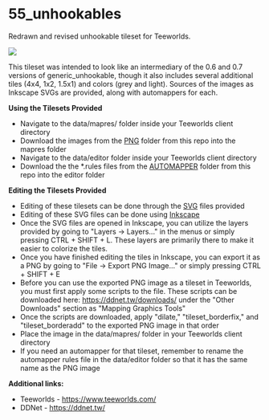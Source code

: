 # 55_unhookables
Redrawn and revised unhookable tileset for Teeworlds.

<img src=http://i.imgur.com/xrHSDOe.png>

This tileset was intended to look like an intermediary of the 0.6 and 0.7 versions of generic_unhookable, though it also includes several additional tiles (4x4, 1x2, 1.5x1) and colors (grey and light). Sources of the images as Inkscape SVGs are provided, along with automappers for each.

**Using the Tilesets Provided**
  - Navigate to the data/mapres/ folder inside your Teeworlds client directory
  - Download the images from the [PNG](/PNG) folder from this repo into the mapres folder
  - Navigate to the data/editor folder inside your Teeworlds client directory
  - Download the the \*.rules files from the [AUTOMAPPER](/AUTOMAPPER/) folder from this repo into the editor folder
  
**Editing the Tilesets Provided**
  - Editing of these tilesets can be done through the [SVG](/SVG/) files provided
  - Editing of these SVG files can be done using [Inkscape](https://inkscape.org/)
  - Once the SVG files are opened in Inkscape, you can utilize the layers provided by going to "Layers -> Layers..." in the menus or simply pressing CTRL + SHIFT + L. These layers are primarily there to make it easier to colorize the tiles.
  - Once you have finished editing the tiles in Inkscape, you can export it as a PNG by going to "File -> Export PNG Image..." or simply pressing CTRL + SHIFT + E
  - Before you can use the exported PNG image as a tileset in Teeworlds, you must first apply some scripts to the file. These scripts can be downloaded here: https://ddnet.tw/downloads/ under the "Other Downloads" section as "Mapping Graphics Tools"
  - Once the scripts are downloaded, apply "dilate," "tileset_borderfix," and "tileset_borderadd" to the exported PNG image in that order
  - Place the image in the data/mapres/ folder in your Teeworlds client directory
  - If you need an automapper for that tileset, remember to rename the automapper rules file in the data/editor folder so that it has the same name as the PNG image

**Additional links:**
  - Teeworlds - https://www.teeworlds.com/
  - DDNet - https://ddnet.tw/
